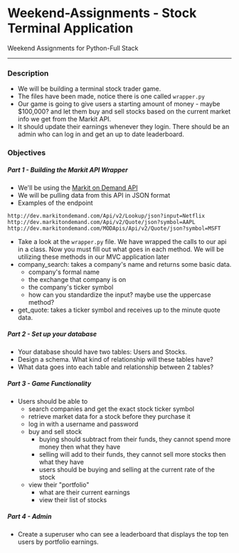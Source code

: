 # Weekend-Assignments - Stock Terminal Application

Weekend Assignments for Python-Full Stack

---
### Description
* We will be building a terminal stock trader game.
* The files have been made, notice there is one called `wrapper.py`
* Our game is going to give users a starting amount of money - maybe $100,000? and let them buy and sell stocks based on the current market info we get from the Markit API. 
* It should update their earnings whenever they login. There should be an admin who can log in and get an up to date leaderboard.

### Objectives

##### Part 1 - Building the Markit API Wrapper

* We'll be using the [Markit on Demand API](http://dev.markitondemand.com/MODApis/Api/v2/doc) 
* We will be pulling data from this API in JSON format
* Examples of the endpoint
```
http://dev.markitondemand.com/Api/v2/Lookup/json?input=Netflix
http://dev.markitondemand.com/Api/v2/Quote/json?symbol=AAPL
http://dev.markitondemand.com/MODApis/Api/v2/Quote/json?symbol=MSFT
```
* Take a look at the `wrapper.py` file. We have wrapped the calls to our api in a class. Now you must fill out what goes in each method. We will be utilizing these methods in our MVC application later
* company_search: takes a company's name and returns some basic data. 
    * company's formal name
    * the exchange that company is on
    * the company's ticker symbol
    * how can you standardize the input? maybe use the uppercase method?
* get_quote: takes a ticker symbol and receives up to the minute quote data.

##### Part 2 - Set up your database
* Your database should have two tables: Users and Stocks.
* Design a schema. What kind of relationship will these tables have? 
* What data goes into each table and relationship between 2 tables?
    
##### Part 3 - Game Functionality
* Users should be able to
    * search companies and get the exact stock ticker symbol
    * retrieve market data for a stock before they purchase it
    * log in with a username and password
    * buy and sell stock
        * buying should subtract from their funds, they cannot spend more money then what they have
        * selling will add to their funds, they cannot sell more stocks then what they have
        * users should be buying and selling at the current rate of the stock
    * view their "portfolio"
        * what are their current earnings
        * view their list of stocks
##### Part 4 - Admin
* Create a superuser who can see a leaderboard that displays the top ten users by portfolio earnings. 

